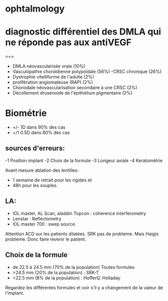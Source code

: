# ophtalmology
# diagnostic différentiel des DMLA qui ne réponde pas aux antiVEGF
===
- DMLA néovascularisée vraie (10%)
- Vasculopathie choroïdienne polypoïdale (56%)
-CRSC chronique (26%)  
- Dystrophie vitelliforme de l'adulte (2%)  
- prolifération angiomateuse (RAP) (2%)
- Choroidale néovascularisation secondaire à une CRSC (2%)
- Décollement drusenoide de l'épithélium pigmentaire (2%)  

# Biométrie

- +/- 1D dans 90% des cas
- +/1 0.5D dans 60% des cas

## sources d'erreurs:
-1 Position implant
-2 Choix de la formule
-3 Longeur axiale
-4 Keratométrie

Avant mesure ablation des lentilles:
- 1 semaine de retrait pour les rigides et 
- 48h pour les souples.

## LA:
- IOL master, AL Scan, aladdin Topcon : coherence interferometry
- Lenstar : Reflectometry
- IOL master 700 : swep source. 

Attention ACD sur les patients dilatées. SRK pas de probleme. Mais Haigis probleme. 
Donc faire revenir le patient.

## Choix de la formule
- de 22.5 à 24.5 mm (70% de la population) Toutes formules
- \>24.5 mm (20% de la population) : SRK-T
- <22.5 mm (8% de la population) : HofferQ. Holladay

Regardez les différentes formules et voir s'il y a changement de la valeur de l'implant.
